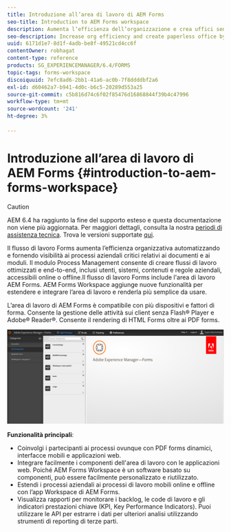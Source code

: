 ```yaml
---
title: Introduzione all’area di lavoro di AEM Forms
seo-title: Introduction to AEM Forms workspace
description: Aumenta l’efficienza dell’organizzazione e crea uffici senza carta tramite l’automazione dei processi aziendali tramite l’area di lavoro LiveCycle AEM Forms.
seo-description: Increase org efficiency and create paperless office by business process automation using LiveCycle AEM Forms workspace.
uuid: 6171d1e7-8d1f-4adb-be8f-49521cd4cc6f
contentOwner: robhagat
content-type: reference
products: SG_EXPERIENCEMANAGER/6.4/FORMS
topic-tags: forms-workspace
discoiquuid: 7efc8ad6-2bb1-41a6-ac0b-7f8ddddbf2a6
exl-id: d60462a7-b941-4d0c-b6c5-20289d553a25
source-git-commit: c5b816d74c6f02f85476d16868844f39b4c47996
workflow-type: tm+mt
source-wordcount: '241'
ht-degree: 3%

---
```


# Introduzione all’area di lavoro di AEM Forms {#introduction-to-aem-forms-workspace}

>[!CAUTION]
>
>AEM 6.4 ha raggiunto la fine del supporto esteso e questa documentazione non viene più aggiornata. Per maggiori dettagli, consulta la nostra [periodi di assistenza tecnica](https://helpx.adobe.com/it/support/programs/eol-matrix.html). Trova le versioni supportate [qui](https://experienceleague.adobe.com/docs/).

Il flusso di lavoro Forms aumenta l’efficienza organizzativa automatizzando e fornendo visibilità ai processi aziendali critici relativi ai documenti e ai moduli. Il modulo Process Management consente di creare flussi di lavoro ottimizzati e end-to-end, inclusi utenti, sistemi, contenuti e regole aziendali, accessibili online o offline.Il flusso di lavoro Forms include l&#39;area di lavoro AEM Forms. AEM Forms Workspace aggiunge nuove funzionalità per estendere e integrare l’area di lavoro e renderla più semplice da usare.

L’area di lavoro di AEM Forms è compatibile con più dispositivi e fattori di forma. Consente la gestione delle attività sui client senza Flash® Player e Adobe® Reader®. Consente il rendering di HTML Forms oltre ai PDF forms.

![html-ws](assets/html-ws.png)

**Funzionalità principali**:

* Coinvolgi i partecipanti ai processi ovunque con PDF forms dinamici, interfacce mobili e applicazioni web.
* Integrare facilmente i componenti dell&#39;area di lavoro con le applicazioni web. Poiché AEM Forms Workspace è un software basato su componenti, può essere facilmente personalizzato e riutilizzato.
* Estendi i processi aziendali ai processi di lavoro mobili online e offline con l’app Workspace di AEM Forms.
* Visualizza rapporti per monitorare i backlog, le code di lavoro e gli indicatori prestazioni chiave (KPI, Key Performance Indicators). Puoi utilizzare le API per estrarre i dati per ulteriori analisi utilizzando strumenti di reporting di terze parti.
